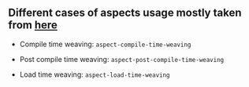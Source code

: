 
## Different cases of aspects usage mostly taken from [here](https://www.baeldung.com/aspectj)

- Compile time weaving: `aspect-compile-time-weaving`  

- Post compile time weaving: `aspect-post-compile-time-weaving`  

- Load time weaving: `aspect-load-time-weaving`  
